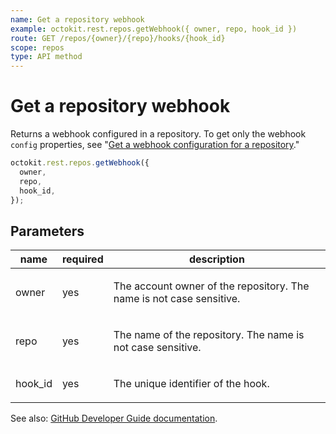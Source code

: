 ```yaml
---
name: Get a repository webhook
example: octokit.rest.repos.getWebhook({ owner, repo, hook_id })
route: GET /repos/{owner}/{repo}/hooks/{hook_id}
scope: repos
type: API method
---
```


# Get a repository webhook

Returns a webhook configured in a repository. To get only the webhook `config` properties, see "[Get a webhook configuration for a repository](/rest/reference/repos#get-a-webhook-configuration-for-a-repository)."

```js
octokit.rest.repos.getWebhook({
  owner,
  repo,
  hook_id,
});
```

## Parameters

<table>
  <thead>
    <tr>
      <th>name</th>
      <th>required</th>
      <th>description</th>
    </tr>
  </thead>
  <tbody>
    <tr><td>owner</td><td>yes</td><td>

The account owner of the repository. The name is not case sensitive.

</td></tr>
<tr><td>repo</td><td>yes</td><td>

The name of the repository. The name is not case sensitive.

</td></tr>
<tr><td>hook_id</td><td>yes</td><td>

The unique identifier of the hook.

</td></tr>
  </tbody>
</table>

See also: [GitHub Developer Guide documentation](https://docs.github.com/rest/webhooks/repos#get-a-repository-webhook).
